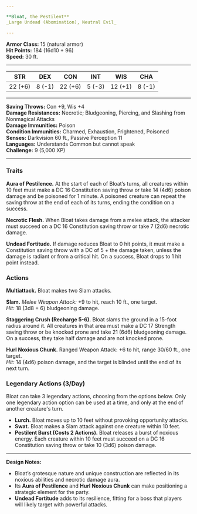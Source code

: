 ```yaml
---

**Bloat, the Pestilent**  
_Large Undead (Abomination), Neutral Evil_

---
```


**Armor Class:** 15 (natural armor)  
**Hit Points:** 184 (16d10 + 96)  
**Speed:** 30 ft.

---

|   STR   |  DEX   |   CON   |  INT   |   WIS   |  CHA   |
| :-----: | :----: | :-----: | :----: | :-----: | :----: |
| 22 (+6) | 8 (-1) | 22 (+6) | 5 (-3) | 12 (+1) | 8 (-1) |

---

**Saving Throws:** Con +9, Wis +4  
**Damage Resistances:** Necrotic; Bludgeoning, Piercing, and Slashing from Nonmagical Attacks  
**Damage Immunities:** Poison  
**Condition Immunities:** Charmed, Exhaustion, Frightened, Poisoned  
**Senses:** Darkvision 60 ft., Passive Perception 11  
**Languages:** Understands Common but cannot speak  
**Challenge:** 9 (5,000 XP)

---

### **Traits**

**Aura of Pestilence.** At the start of each of Bloat’s turns, all creatures within 10 feet must make a DC 16 Constitution saving throw or take 14 (4d6) poison damage and be poisoned for 1 minute. A poisoned creature can repeat the saving throw at the end of each of its turns, ending the condition on a success.

**Necrotic Flesh.** When Bloat takes damage from a melee attack, the attacker must succeed on a DC 16 Constitution saving throw or take 7 (2d6) necrotic damage.

**Undead Fortitude.** If damage reduces Bloat to 0 hit points, it must make a Constitution saving throw with a DC of 5 + the damage taken, unless the damage is radiant or from a critical hit. On a success, Bloat drops to 1 hit point instead.

### **Actions**

**Multiattack.** Bloat makes two Slam attacks.

**Slam.** _Melee Weapon Attack:_ +9 to hit, reach 10 ft., one target.  
_Hit:_ 18 (3d8 + 6) bludgeoning damage.

**Staggering Crush (Recharge 5-6).** Bloat slams the ground in a 15-foot radius around it. All creatures in that area must make a DC 17 Strength saving throw or be knocked prone and take 21 (6d6) bludgeoning damage. On a success, they take half damage and are not knocked prone.

**Hurl Noxious Chunk.** Ranged Weapon Attack: +6 to hit, range 30/60 ft., one target.  
_Hit:_ 14 (4d6) poison damage, and the target is blinded until the end of its next turn.

### **Legendary Actions (3/Day)**

Bloat can take 3 legendary actions, choosing from the options below. Only one legendary action option can be used at a time, and only at the end of another creature's turn.

- **Lurch.** Bloat moves up to 10 feet without provoking opportunity attacks.
- **Swat.** Bloat makes a Slam attack against one creature within 10 feet.
- **Pestilent Burst (Costs 2 Actions).** Bloat releases a burst of noxious energy. Each creature within 10 feet must succeed on a DC 16 Constitution saving throw or take 10 (3d6) poison damage.

---

**Design Notes:**

- Bloat’s grotesque nature and unique construction are reflected in its noxious abilities and necrotic damage aura.
- Its **Aura of Pestilence** and **Hurl Noxious Chunk** can make positioning a strategic element for the party.
- **Undead Fortitude** adds to its resilience, fitting for a boss that players will likely target with powerful attacks.
